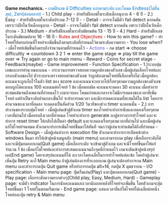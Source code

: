 **Game mechanics.**
	- <span style="color:rgb(0, 112, 192)">เกมฝึกเลข มี Difficulties แบ่งตามระดับ และโหมด Endless(ไม่สิ้นสุด), Zen(ผ่อนคลาย)</span>
		- 1.) Child play
			- สำหรับฝึกเลขในระดับเด็กอนุบาล 4 - 6 ปี
		- 2.) Easy
			- สำหรับฝึกเลขในระดับประถม 7-12 ปี
			- - Detail
				- อาจจะไม่มีตัว fail detect มากดดัน เพราะว่าฝึกในวัยเด็กอนุบาล
			- Detail
				- อาจจะไม่มีตัว fail detect มากดดัน เพราะว่าฝึกในวัยเด็กประถม
		- 3.) Medium
			- สำหรับฝึกเลขในระดับมัธยมต้น 13 - 15 ปี
		- 4.) Hard
			- สำหรับฝึกเลขในระดับมัธยมปลาย 16 - 18 ปี
	- <span style="color:rgb(192, 0, 0)">Rules and Objectives</span>
		- How to win this game?
			- ทำโจทย์ให้ครบก่อนที่โจทย์จะเพิ่มขึ้นถึงตามระดับที่กำหนดไว้ตามระดับความยาก
		- You lose when?
			- เมื่อโจทย์เพิมขึ้นถึงครบถึงจำนวนตามที่กำหนดไว้
	- <span style="color:rgb(86, 90, 215)">Actions</span>
			- กด start => choose difficultly => countdown 3 2 1 => enter the game stage => play till the game over => Try again or go to main menu
	- Reward
		- Coins for secret stage
	- Feedback(maybe)
		- Game improvement
	- Function Specification
		- 1.)ระบบสุ่มเลขและการคำนวณคะแนน
			- กระบวนการตรวจสอบความถูกต้องของตัวเลข เมื่อผู้เล่นเลือกโจทย์และกรอกตัวเลขลงไป ตัวระบบจะตรวจสอบค่าชองตัวเลข ว่าถูกต้องตามโจทย์ที่เลือกหรือไม่ เมื่อถูกต้อง คะแนนจะถูกเก็บไว้ในตัว list ของ score และคะแนนจะบบวกไปเรื่อยๆตามความถูกต้องของตัวเลข ตอบถูกได้คะแนน 100 คะแนนต่อโจทย์ 1 ข้อ เมื่อตอบผิด คะแนนจะลดลง 30 คะแนน เมื่อทำการสะสมแต้มจนถึงเพดานที่กำหนดไว้ เกมจะจบลง โหมดง่ายและกลางจะไม่มีการลดลงของเวลาที่เพิ่มโจทย์ แต่ถ้าเป็นระดับปานกลางขึ้นไป จะทำการลดเวลา และมีการลดคะแนนที่สะสมได้ใน list โดยการคำนวณของเวลาที่ลดลง จะลดลงเป็นสัดส่วน 1/20 วินาทีของช่วง timer นะตอนนั้น
		- 2.) การทำงานของระบบสุ่มโจทย์
			- เมื่อผู้เล่นเข้าสู่ตัวเกม timer ของโจทย์จะทำการนับและลดลงเรื่อยๆตามเวลาที่ผ่านไป เมื่อครบถึงเวลาที่กำหนด โจทย์จะทำการ generate ลงสู่ตารางการทำโจทย์ และจะทำการ reset timer ให้กลับไปเป็นค่า default และจะลดลงเรื่อยๆตามเวลาที่ผ่านไป และเมื่อผู้เล่นแก้ไขโจทย์จนหมด ตัวเกมจะทำการเพิ่มโจทย์ขึ้นมาให้ทันที จนกว่าผู้เล่นจะทำแต้มได้ถึงที่กำหนด
	- Software Design
		- เมื่อผู้เล่นทำการ execution file ตัวเกมจะทำการการเปิดหน้าต่าง windows ขึ้นมา ทำให้เข้าสู่หน้าเมนูหลัก (main menu) และสามารถกด play เพื่อเลือกระดับได้ และจะมีปุ่มกดออกเกม(Quit game) เมื่อเลือกระดับ จะเข้ามาสู่ตัวเกม และจะมีโจทย์ขึ้นมาให้แก้จำนวน 1 ข้อ เมื่อแก้ไขโจทย์และทำการสะสมคะแนนจนถึงจุดที่กำหนดไว้ เกมจะตัดเข้าสู่หน้าสรุปผล(End game) โดยจะสรุปคะแนนที่ได้ ละเวลาโดยเฉลี่ยในการทำโจทย์แต่ละข้อ โดยถ้าผู้เล่นจะเห็นปุ่ม Retry ละก็ Main menu ถ้าผู้เล่นต้องการที่จะออกเกม ผู้เล่นจะต้องทำการกด Main menu เและทำการกดปุ่ม Quit game หรือทำการกดปุ่ม alt+f4, กดปุ่ม X มุมขวาบน
	- I/O specification
		- Main menu page: ปุ่มเริ่มเล่น(Play) และปุ่มกดออกเกม(Quit game)
		- Play page: เลือกระดับความยากต่างๆ(Child play, Easy, Medium, Hard)
		- Gameplay page: จะมีตัว indicator ในการนับคะแนนและเวลานับถอยหลังที่โจทย์จะเพิ่มขึ้น โดยตัวเกมจะสุ่มโจทย์ขึ้นมา 1 โจทย์ในตอนเริ่มเกม
		- End game page: แสดงเวลาที่แก้ไขโจทย์ได้เฉลี่ยต่อหนึ่งโจทย์อละปุ่ม retry & Main menu